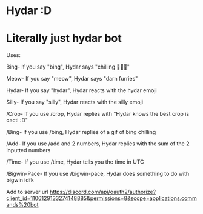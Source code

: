 # Hydar :D
# Literally just hydar bot

Uses:

Bing- If you say "bing", Hydar says "chilling 🥶🥶🥶"

Meow- If you say "meow", Hydar says "darn furries"

Hydar- If you say "hydar", Hydar reacts with the hydar emoji

Silly- If you say "silly", Hydar reacts with the silly emoji

/Crop- If you use /crop, Hydar replies with "Hydar knows the best crop is cacti :D"

/Bing- If you use /bing, Hydar replies of a gif of bing chilling

/Add-  If you use /add and 2 numbers, Hydar replies with the sum of the 2 inputted numbers

/Time- If you use /time, Hydar tells you the time in UTC

/Bigwin-Pace- If you use /bigwin-pace, Hydar does something to do with bigwin idfk





Add to server url https://discord.com/api/oauth2/authorize?client_id=1106129133274148885&permissions=8&scope=applications.commands%20bot
